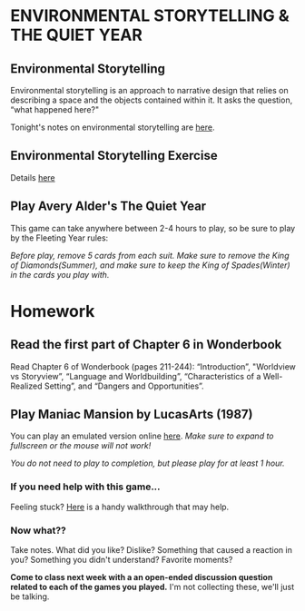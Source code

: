 # ENVIRONMENTAL STORYTELLING & THE QUIET YEAR

## Environmental Storytelling
Environmental storytelling is an approach to narrative design that relies on describing a space and the objects contained within it. It asks the question, “what happened here?" 

Tonight's notes on environmental storytelling are [here](https://docs.google.com/document/d/1-b6vp10qu4AGlz0Pno9utzd5_peJ8TnUL-drSOp5MQA/edit#heading=h.lx2krwwf5hsp).

## Environmental Storytelling Exercise
 Details [here](https://docs.google.com/document/d/15eH2_076r_ZXRPyGAAiCdKhxal8Bb7UL-IOb9hMw9wI/edit#heading=h.2jmua9usj63b)

## Play Avery Alder's The Quiet Year
 This game can take anywhere between 2-4 hours to play, so be sure to play by the Fleeting Year rules: 
 
 _Before play, remove 5 cards from each suit. Make sure to remove the King of Diamonds(Summer), and make sure to keep the King of Spades(Winter) in the cards you play with._

# Homework

## Read the first part of Chapter 6 in Wonderbook
Read Chapter 6 of Wonderbook (pages 211-244): “Introduction”, "Worldview vs Storyview”, “Language and Worldbuilding”, “Characteristics of a Well-Realized Setting”, and “Dangers and Opportunities”.

## Play Maniac Mansion by LucasArts (1987)
You can play an emulated version online [here](https://archive.org/details/msdos_Maniac_Mansion_1987). _Make sure to expand to fullscreen or the mouse will not work!_

_You do not need to play to completion, but please play for at least 1 hour._


### If you need help with this game...
Feeling stuck? [Here](https://adventuregamers.com/walkthrough/full/maniac-mansion) is a handy walkthrough that may help.

### Now what?? 
Take notes. What did you like? Dislike? Something that caused a reaction in you? Something you didn't understand? Favorite moments?

__Come to class next week with a an open-ended discussion question related to each of the games you played.__ I'm not collecting these, we'll just be talking.


